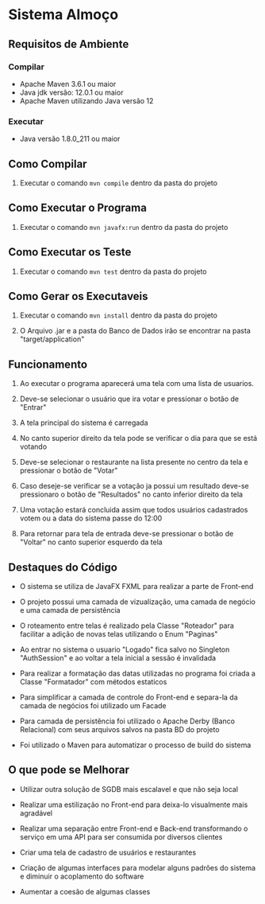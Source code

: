 Sistema Almoço
==============

Requisitos de Ambiente
----------------------
### Compilar ###
* Apache Maven 3.6.1 ou maior
* Java jdk versão: 12.0.1 ou maior
* Apache Maven utilizando Java versão 12

### Executar ###
* Java versão 1.8.0_211 ou maior

Como Compilar
-------------

1. Executar o comando `mvn compile` dentro da pasta do projeto

Como Executar o Programa
------------------------

1. Executar o comando `mvn javafx:run` dentro da pasta do projeto

Como Executar os Teste
----------------------

1. Executar o comando `mvn test` dentro da pasta do projeto

Como Gerar os Executaveis
-------------------------

1. Executar o comando `mvn install` dentro da pasta do projeto

2. O Arquivo .jar e a pasta do Banco de Dados irão se encontrar na pasta "target/application"

Funcionamento
-------------

1. Ao executar o programa aparecerá uma tela com uma lista de usuarios.

2. Deve-se selecionar o usuário que ira votar e pressionar o botão de "Entrar"

3. A tela principal do sistema é carregada

4. No canto superior direito da tela pode se verificar o dia para que se está votando

5. Deve-se selecionar o restaurante na lista presente no centro da tela e pressionar o botão de "Votar"

6. Caso deseje-se verificar se a votação ja possui um resultado deve-se pressionaro o botão de "Resultados" no canto inferior direito da tela

7. Uma votação estará concluida assim que todos usuários cadastrados votem ou a data do sistema passe do 12:00

8. Para retornar para tela de entrada deve-se pressionar o botão de "Voltar" no canto superior esquerdo da tela

Destaques do Código
-------------------

* O sistema se utiliza de JavaFX FXML para realizar a parte de Front-end

* O projeto possui uma camada de vizualização, uma camada de negócio e uma camada de persistência

* O roteamento entre telas é realizado pela Classe "Roteador" para facilitar a adição de novas telas utilizando o Enum "Paginas"

* Ao entrar no sistema o usuario "Logado" fica salvo no Singleton "AuthSession" e ao voltar a tela inicial a sessão é invalidada

* Para realizar a formatação das datas utilizadas no programa foi criada a Classe "Formatador" com métodos estaticos

* Para simplificar a camada de controle do Front-end e separa-la da camada de negócios foi utilizado um Facade

* Para camada de persistência foi utilizado o Apache Derby (Banco Relacional) com seus arquivos salvos na pasta BD do projeto

* Foi utilizado o Maven para automatizar o processo de build do sistema

O que pode se Melhorar
-----------------------

* Utilizar outra solução de SGDB mais escalavel e que não seja local

* Realizar uma estilização no Front-end para deixa-lo visualmente mais agradável

* Realizar uma separação entre Front-end e Back-end transformando o serviço em uma API para ser consumida por diversos clientes

* Criar uma tela de cadastro de usuários e restaurantes

* Criação de algumas interfaces para modelar alguns padrões do sistema e diminuir o acoplamento do software

* Aumentar a coesão de algumas classes  